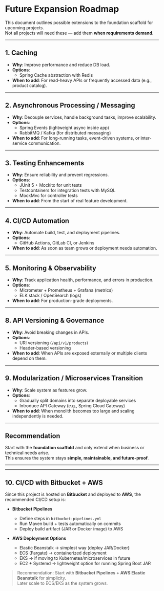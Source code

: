 # Future Expansion Roadmap

This document outlines possible extensions to the foundation scaffold for upcoming projects.  
Not all projects will need these — add them **when requirements demand**.

---

## 1. Caching
- **Why**: Improve performance and reduce DB load.  
- **Options**:
  - Spring Cache abstraction with Redis
- **When to add**: For read-heavy APIs or frequently accessed data (e.g., product catalog).

---

## 2. Asynchronous Processing / Messaging
- **Why**: Decouple services, handle background tasks, improve scalability.  
- **Options**:
  - Spring Events (lightweight async inside app)
  - RabbitMQ / Kafka (for distributed messaging)
- **When to add**: For long-running tasks, event-driven systems, or inter-service communication.

---

## 3. Testing Enhancements
- **Why**: Ensure reliability and prevent regressions.  
- **Options**:
  - JUnit 5 + Mockito for unit tests
  - Testcontainers for integration tests with MySQL
  - MockMvc for controller tests
- **When to add**: From the start of real feature development.

---

## 4.  CI/CD Automation
- **Why**: Automate build, test, and deployment pipelines.  
- **Options**:
  - GitHub Actions, GitLab CI, or Jenkins
- **When to add**: As soon as team grows or deployment needs automation.

---

## 5. Monitoring & Observability
- **Why**: Track application health, performance, and errors in production.  
- **Options**:
  - Micrometer + Prometheus + Grafana (metrics)
  - ELK stack / OpenSearch (logs)
- **When to add**: For production-grade deployments.

---

## 8. API Versioning & Governance
- **Why**: Avoid breaking changes in APIs.  
- **Options**:
  - URI versioning (`/api/v1/products`)
  - Header-based versioning
- **When to add**: When APIs are exposed externally or multiple clients depend on them.

---

## 9. Modularization / Microservices Transition
- **Why**: Scale system as features grow.  
- **Options**:
  - Gradually split domains into separate deployable services
  - Introduce API Gateway (e.g., Spring Cloud Gateway)
- **When to add**: When monolith becomes too large and scaling independently is needed.

---

## Recommendation
Start with the **foundation scaffold** and only extend when business or technical needs arise.  
This ensures the system stays **simple, maintainable, and future-proof**.

---


---

## 10. CI/CD with Bitbucket + AWS

Since this project is hosted on **Bitbucket** and deployed to **AWS**, the recommended CI/CD setup is:

- **Bitbucket Pipelines**  
  - Define steps in `bitbucket-pipelines.yml`  
  - Run Maven build + tests automatically on commits  
  - Deploy build artifact (JAR or Docker image) to AWS  

- **AWS Deployment Options**  
  - Elastic Beanstalk → simplest way (deploy JAR/Docker)  
  - ECS (Fargate) → containerized deployment  
  - EKS → if moving to Kubernetes/microservices in future  
  - EC2 + Systemd → lightweight option for running Spring Boot JAR  

> Recommendation: Start with **Bitbucket Pipelines + AWS Elastic Beanstalk** for simplicity.  
> Later scale to ECS/EKS as the system grows.
